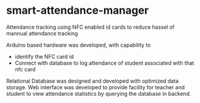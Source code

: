 # smart-attendance-manager

Attendance tracking using NFC enabled id cards to reduce hassel of mannual attendance tracking

Arduino based hardware was developed, with capability to 
- identify the NFC card id
- Connect with database to log attendance of student associated with that nfc card

Relational Database was designed and developed with optimized data storage. Web interface was developed to provide facility for teacher and student to view attendance statistics by querying the database in backend.
